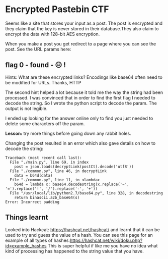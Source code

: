 # Encrypted Pastebin CTF

Seems like a site that stores your input as a post. The post is encrypted and they claim that the key is never stored in their database.They also claim to encrypt the data with 128-bit AES encryption.

When you make a post you get redirect to a page where you can see the post. See the URL params here:

## flag 0 - found - :expressionless: !

Hints:
What are these encrypted links?
Encodings like base64 often need to be modified for URLs. Thanks, HTTP

The second hint helped a lot because it told me the way the string had been processed. I was convinced that in order to find the first flag I needed to decode the string. So I wrote the python script to decode the param. The output is not legible.

I ended up looking for the answer online only to find you just needed to delete some characters off the param.

**Lesson:** try more things before going down any rabbit holes.

Changing the post resulted in an error which also gave details on how to decode the string:

```
Traceback (most recent call last):
  File "./main.py", line 69, in index
    post = json.loads(decryptLink(postCt).decode('utf8'))
  File "./common.py", line 46, in decryptLink
    data = b64d(data)
  File "./common.py", line 11, in <lambda>
    b64d = lambda x: base64.decodestring(x.replace('~', '=').replace('!', '/').replace('-', '+'))
  File "/usr/local/lib/python2.7/base64.py", line 328, in decodestring
    return binascii.a2b_base64(s)
Error: Incorrect padding
```

## Things learnt

Looked into Hackcat: https://hashcat.net/hashcat/ and learnt that it can be used to try and guess the value of a hash. You can see this page for an example of all types of hashes:https://hashcat.net/wiki/doku.php?id=example_hashes This is super helpful if like me you have no idea what kind of processing has happened to the string value that you have.
